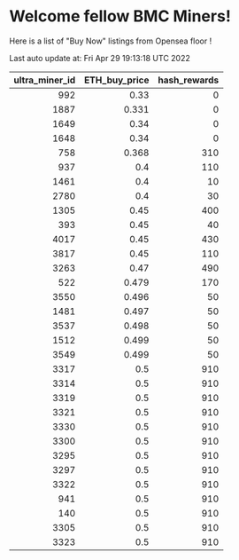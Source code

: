 # Welcome fellow BMC Miners!
Here is a list of "Buy Now" listings from Opensea floor !


Last auto update at: Fri Apr 29 19:13:18 UTC 2022


|   ultra_miner_id |   ETH_buy_price |   hash_rewards |
|-----------------:|----------------:|---------------:|
|              992 |           0.33  |              0 |
|             1887 |           0.331 |              0 |
|             1649 |           0.34  |              0 |
|             1648 |           0.34  |              0 |
|              758 |           0.368 |            310 |
|              937 |           0.4   |            110 |
|             1461 |           0.4   |             10 |
|             2780 |           0.4   |             30 |
|             1305 |           0.45  |            400 |
|              393 |           0.45  |             40 |
|             4017 |           0.45  |            430 |
|             3817 |           0.45  |            110 |
|             3263 |           0.47  |            490 |
|              522 |           0.479 |            170 |
|             3550 |           0.496 |             50 |
|             1481 |           0.497 |             50 |
|             3537 |           0.498 |             50 |
|             1512 |           0.499 |             50 |
|             3549 |           0.499 |             50 |
|             3317 |           0.5   |            910 |
|             3314 |           0.5   |            910 |
|             3319 |           0.5   |            910 |
|             3321 |           0.5   |            910 |
|             3330 |           0.5   |            910 |
|             3300 |           0.5   |            910 |
|             3295 |           0.5   |            910 |
|             3297 |           0.5   |            910 |
|             3322 |           0.5   |            910 |
|              941 |           0.5   |            910 |
|              140 |           0.5   |            910 |
|             3305 |           0.5   |            910 |
|             3323 |           0.5   |            910 |